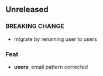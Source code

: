 ## Unreleased

### BREAKING CHANGE

- migrate by renaming user to users

### Feat

- **users**: email pattern corrected

